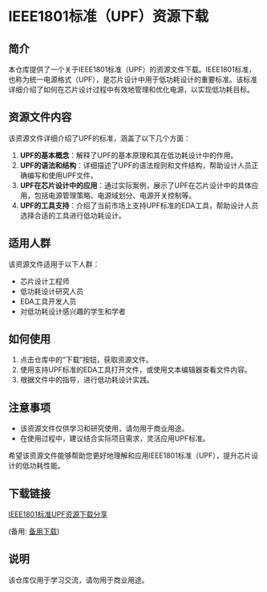 # IEEE1801标准（UPF）资源下载

## 简介

本仓库提供了一个关于IEEE1801标准（UPF）的资源文件下载。IEEE1801标准，也称为统一电源格式（UPF），是芯片设计中用于低功耗设计的重要标准。该标准详细介绍了如何在芯片设计过程中有效地管理和优化电源，以实现低功耗目标。

## 资源文件内容

该资源文件详细介绍了UPF的标准，涵盖了以下几个方面：

1. **UPF的基本概念**：解释了UPF的基本原理和其在低功耗设计中的作用。
2. **UPF的语法和结构**：详细描述了UPF的语法规则和文件结构，帮助设计人员正确编写和使用UPF文件。
3. **UPF在芯片设计中的应用**：通过实际案例，展示了UPF在芯片设计中的具体应用，包括电源管理策略、电源域划分、电源开关控制等。
4. **UPF的工具支持**：介绍了当前市场上支持UPF标准的EDA工具，帮助设计人员选择合适的工具进行低功耗设计。

## 适用人群

该资源文件适用于以下人群：

- 芯片设计工程师
- 低功耗设计研究人员
- EDA工具开发人员
- 对低功耗设计感兴趣的学生和学者

## 如何使用

1. 点击仓库中的“下载”按钮，获取资源文件。
2. 使用支持UPF标准的EDA工具打开文件，或使用文本编辑器查看文件内容。
3. 根据文件中的指导，进行低功耗设计实践。

## 注意事项

- 该资源文件仅供学习和研究使用，请勿用于商业用途。
- 在使用过程中，建议结合实际项目需求，灵活应用UPF标准。

希望该资源文件能够帮助您更好地理解和应用IEEE1801标准（UPF），提升芯片设计的低功耗性能。

## 下载链接
[IEEE1801标准UPF资源下载分享](https://pan.quark.cn/s/c61071758538) 

(备用: [备用下载](https://pan.baidu.com/s/1G9j86RO8gZSLnnq9iincjA?pwd=1234))

## 说明

该仓库仅用于学习交流，请勿用于商业用途。
